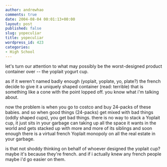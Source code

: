 ```yaml
---
author: andrewhao
comments: true
date: 2004-08-04 00:01:13+00:00
layout: post
published: false
slug: yopeculiar
title: yopeculiar
wordpress_id: 423
categories:
- High School
---
```


let's turn our attention to what may possibly be the worst-designed product container over -- the yoplait yogurt cup.

as if it weren't named badly enough (yoplait, yoplate, yo, plate?) the french decide to give it a uniquely shaped container (read: terrible) that is something like a cone with the point lopped off. you know what i'm talking about.

now the problem is when you go to costco and buy 24-packs of these babies. and so when good things (24-packs) get mixed with bad things (oddly shaped cups), you get bad things. there is no way to stack a Yoplait cup, it just sits in your garbage can taking up all the space it wants in the world and gets stacked up with more and more of its siblings and soon enough there is a virtual french Yoplait monopoly on all the real estate in your garbage.

is that not shoddy thinking on behalf of whoever designed the yoplait cup? maybe it's because they're french. and if i actually knew any french people maybe i'd go easier on them.
